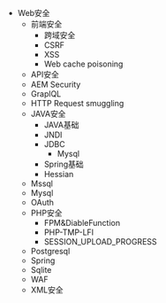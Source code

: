 - Web安全
  - 前端安全
    - 跨域安全
    - CSRF
    - XSS
    - Web cache poisoning
  - API安全
  - AEM Security
  - GraplQL
  - HTTP Request smuggling
  - JAVA安全
    - JAVA基础
    - JNDI
    - JDBC
      - Mysql
    - Spring基础
    - Hessian
  - Mssql
  - Mysql
  - OAuth
  - PHP安全
    - FPM&DiableFunction
    - PHP-TMP-LFI
    - SESSION_UPLOAD_PROGRESS
  - Postgresql
  - Spring
  - Sqlite
  - WAF
  - XML安全